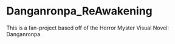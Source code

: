 # Danganronpa_ReAwakening
This is a fan-project based off of the Horror Myster Visual Novel: Danganronpa.
